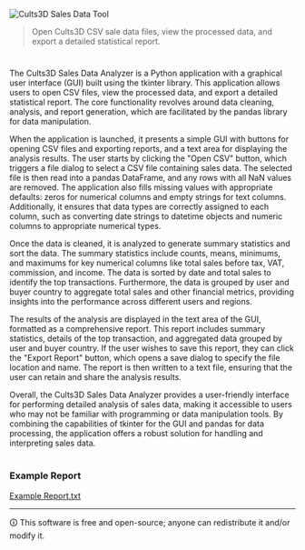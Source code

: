 ![Cults3D Sales Data Tool](https://github.com/sourceduty/Cults3D_Sales_Data_Analyzer/assets/123030236/7001e307-8329-4d81-b303-b0990d3b4f3e)

> Open Cults3D CSV sale data files, view the processed data, and export a detailed statistical report.

#

The Cults3D Sales Data Analyzer is a Python application with a graphical user interface (GUI) built using the tkinter library. This application allows users to open CSV files, view the processed data, and export a detailed statistical report. The core functionality revolves around data cleaning, analysis, and report generation, which are facilitated by the pandas library for data manipulation.

When the application is launched, it presents a simple GUI with buttons for opening CSV files and exporting reports, and a text area for displaying the analysis results. The user starts by clicking the "Open CSV" button, which triggers a file dialog to select a CSV file containing sales data. The selected file is then read into a pandas DataFrame, and any rows with all NaN values are removed. The application also fills missing values with appropriate defaults: zeros for numerical columns and empty strings for text columns. Additionally, it ensures that data types are correctly assigned to each column, such as converting date strings to datetime objects and numeric columns to appropriate numerical types.

Once the data is cleaned, it is analyzed to generate summary statistics and sort the data. The summary statistics include counts, means, minimums, and maximums for key numerical columns like total sales before tax, VAT, commission, and income. The data is sorted by date and total sales to identify the top transactions. Furthermore, the data is grouped by user and buyer country to aggregate total sales and other financial metrics, providing insights into the performance across different users and regions.

The results of the analysis are displayed in the text area of the GUI, formatted as a comprehensive report. This report includes summary statistics, details of the top transaction, and aggregated data grouped by user and buyer country. If the user wishes to save this report, they can click the "Export Report" button, which opens a save dialog to specify the file location and name. The report is then written to a text file, ensuring that the user can retain and share the analysis results.

Overall, the Cults3D Sales Data Analyzer provides a user-friendly interface for performing detailed analysis of sales data, making it accessible to users who may not be familiar with programming or data manipulation tools. By combining the capabilities of tkinter for the GUI and pandas for data processing, the application offers a robust solution for handling and interpreting sales data.

#
### Example Report

[Example Report.txt](https://github.com/sourceduty/Cults3D_Sales_Data_Analyzer/files/15366813/Example.Report.txt)

***
🛈 This software is free and open-source; anyone can redistribute it and/or modify it.

